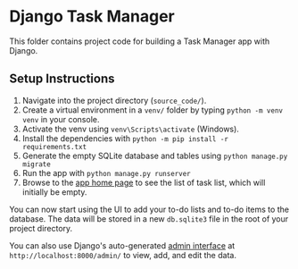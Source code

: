# Django Task Manager

This folder contains project code for building a Task Manager  app with Django.

## Setup Instructions

1. Navigate into the project directory (`source_code/`).
2. Create a virtual environment in a `venv/` folder by typing `python -m venv venv` in your console.
3. Activate the venv using  `venv\Scripts\activate` (Windows).
4. Install the dependencies with `python -m pip install -r requirements.txt`
5. Generate the empty SQLite database and tables using `python manage.py migrate`
5. Run the app with `python manage.py runserver`
6. Browse to the [app home page](http://localhost:8000/) to see the list of task list, which will initially be empty. 

You can now start using the UI to add your to-do lists and to-do items to the database. The data will be stored in a new `db.sqlite3` file in the root of your project directory.

You can also use Django's auto-generated [admin interface](https://realpython.com/customize-django-admin-python/#setting-up-the-django-admin) at `http://localhost:8000/admin/` to view, add, and edit the data.

